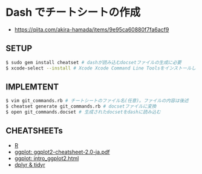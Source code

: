 # Dash でチートシートの作成
* https://qiita.com/akira-hamada/items/9e95ca60880f7fa6acf9


## SETUP
```bash
$ sudo gem install cheatset # dashが読み込むdocsetファイルの生成に必要
$ xcode-select --install # Xcode Xcode Command Line Toolsをインストールしていない場合は実行
```

## IMPLEMTENT
```bash
$ vim git_commands.rb # チートシートのファイル名(任意)。ファイルの内容は後述
$ cheatset generate git_commands.rb # docsetファイルに変換
$ open git_commands.docset # 生成されたdocsetをdashに読み込む
```


## CHEATSHEETs
* [R](https://rstudio.com/resources/cheatsheets/)
* [ggplot: ggplot2-cheatsheet-2.0-ja.pdf](https://rstudio.com/wp-content/uploads/2016/10/ggplot2-cheatsheet-2.0-ja.pdf)
* [ggplot: intro_ggplot2.html](https://kazutan.github.io/fukuokaR11/intro_ggplot2.html)
* [dplyr & tidyr](https://rstudio.com/wp-content/uploads/2015/09/data-wrangling-japanese.pdf)

